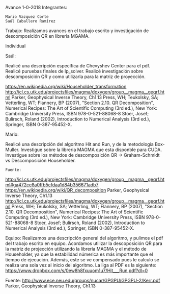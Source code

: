 Avance 1-0-2018
Integrantes:

    Mario Vazquez Corte
    Saúl Caballero Ramírez

Trabajo: Realizamos avances en el trabajo escrito y investigación de descomposición QR en libreria MGAMA.

Individual

Saúl:

Realicé una descripción específica de Chevyshev Center para el pdf.
Realicé puruebas finales de lp_solver.
Realicé investigación sobre descomposición QR y como utilizarla para la matriz de proyección.

https://en.wikipedia.org/wiki/Householder_transformation
http://icl.cs.utk.edu/projectsfiles/magma/doxygen/group__magma__geqrf.html
Parker, Geophysical Inverse Theory, Ch1.13
Press, WH; Teukolsky, SA; Vetterling, WT; Flannery, BP (2007), "Section 2.10. QR Decomposition", Numerical Recipes: The Art of Scientific Computing (3rd ed.), New York: Cambridge University Press, ISBN 978-0-521-88068-8
Stoer, Josef; Bulirsch, Roland (2002), Introduction to Numerical Analysis (3rd ed.), Springer, ISBN 0-387-95452-X.

Mario:

Realicé una descripción del algoritmo Hit and Run, y de la metodologia Box-Muller. 
Investigue sobre la libreria MAGMA que esta disponble para CUDA.
Investigue sobre los métodos de descomposición QR -> Graham-Schmidt vs Descomposición Householder.

	Fuente: 
http://icl.cs.utk.edu/projectsfiles/magma/doxygen/group__magma__geqrf.html#ga472ce8a0ffb5cfdaa1d84b356671adb7
https://en.wikipedia.org/wiki/QR_decomposition
Parker, Geophysical Inverse Theory, Ch1.13
http://icl.cs.utk.edu/projectsfiles/magma/doxygen/group__magma__geqrf.html
Press, WH; Teukolsky, SA; Vetterling, WT; Flannery, BP (2007), "Section 2.10. QR Decomposition", Numerical Recipes: The Art of Scientific Computing (3rd ed.), New York: Cambridge University Press, ISBN 978-0-521-88068-8
Stoer, Josef; Bulirsch, Roland (2002), Introduction to Numerical Analysis (3rd ed.), Springer, ISBN 0-387-95452-X.

Equipo:
Realizamos una descripción general del algoritmo, y pulimos el pdf del trabajo escrito en equipo.
Acordamos utilizar la descoposición QR para la matriz de projección utilizando la librería MAGMA y el método de Householder, ya que la estabilidad númerica es más importante que el tiempo de ejecución. Además, este se ve compensado pues le calculo se realiza una sola vez al inicio del algoritmo.
La liga al PDF es la siguiente: https://www.dropbox.com/s/0ew8h8fxuuom1u7/Hit___Run.pdf?dl=0     

Fuente:
http://www.ece.neu.edu/groups/nucar/GPGPU/GPGPU-2/Kerr.pdf
Parker, Geophysical Inverse Theory, Ch1.13
